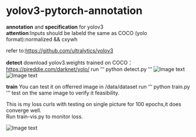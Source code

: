 # yolov3-pytorch-annotation
**annotation** and **specification** for yolov3   
**attention**:Inputs should be labeld the same as COCO (yolo format):normalized && cxywh  

refer to:https://github.com/ultralytics/yolov3   

**detect**
download yolov3.weights trained on COCO：https://pjreddie.com/darknet/yolo/
run 
‘’‘
python detect.py
’‘’
![Image text](https://github.com/ming71/yolov3-pytorch-annotation/blob/master/output/30.jpg) 
![Image text](https://github.com/ming71/yolov3-pytorch-annotation/blob/master/output/COCO_train2014_000000000025.jpg) 

**train**
You can test it on offerred image in /data/dataset
run 
‘’‘
python train.py
’‘’
test on the same image to verify it feasibility.

 This is my loss curls with testing on single picture for 100 epochs,it does converge well.   
 Run train-vis.py to monitor loss.   
 
![Image text](https://github.com/ming71/yolov3-pytorch-annotation/blob/master/notebook/loss.png) 
